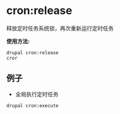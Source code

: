 # cron:release
释放定时任务系统锁，再次重新运行定时任务

**使用方法:**
```
drupal cron:release
cror
```

## 例子
* 全局执行定时任务
```
drupal cron:execute
```
